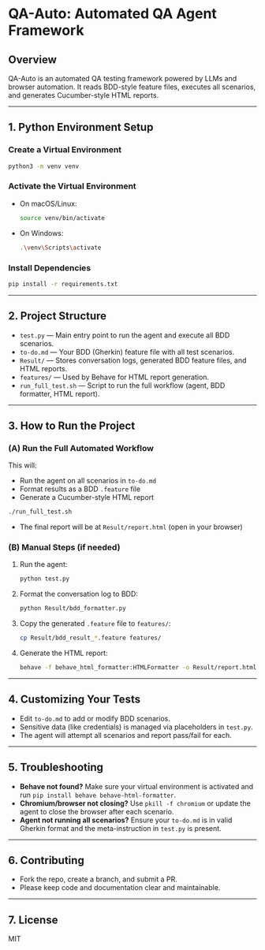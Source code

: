 # QA-Auto: Automated QA Agent Framework

## Overview
QA-Auto is an automated QA testing framework powered by LLMs and browser automation. It reads BDD-style feature files, executes all scenarios, and generates Cucumber-style HTML reports.

---

## 1. Python Environment Setup

### Create a Virtual Environment
```bash
python3 -m venv venv
```

### Activate the Virtual Environment
- On macOS/Linux:
  ```bash
  source venv/bin/activate
  ```
- On Windows:
  ```bash
  .\venv\Scripts\activate
  ```

### Install Dependencies
```bash
pip install -r requirements.txt
```

---

## 2. Project Structure
- `test.py` — Main entry point to run the agent and execute all BDD scenarios.
- `to-do.md` — Your BDD (Gherkin) feature file with all test scenarios.
- `Result/` — Stores conversation logs, generated BDD feature files, and HTML reports.
- `features/` — Used by Behave for HTML report generation.
- `run_full_test.sh` — Script to run the full workflow (agent, BDD formatter, HTML report).

---

## 3. How to Run the Project

### (A) Run the Full Automated Workflow
This will:
- Run the agent on all scenarios in `to-do.md`
- Format results as a BDD `.feature` file
- Generate a Cucumber-style HTML report

```bash
./run_full_test.sh
```
- The final report will be at `Result/report.html` (open in your browser)

### (B) Manual Steps (if needed)
1. Run the agent:
   ```bash
   python test.py
   ```
2. Format the conversation log to BDD:
   ```bash
   python Result/bdd_formatter.py
   ```
3. Copy the generated `.feature` file to `features/`:
   ```bash
   cp Result/bdd_result_*.feature features/
   ```
4. Generate the HTML report:
   ```bash
   behave -f behave_html_formatter:HTMLFormatter -o Result/report.html
   ```

---

## 4. Customizing Your Tests
- Edit `to-do.md` to add or modify BDD scenarios.
- Sensitive data (like credentials) is managed via placeholders in `test.py`.
- The agent will attempt all scenarios and report pass/fail for each.

---

## 5. Troubleshooting
- **Behave not found?** Make sure your virtual environment is activated and run `pip install behave behave-html-formatter`.
- **Chromium/browser not closing?** Use `pkill -f chromium` or update the agent to close the browser after each scenario.
- **Agent not running all scenarios?** Ensure your `to-do.md` is in valid Gherkin format and the meta-instruction in `test.py` is present.

---

## 6. Contributing
- Fork the repo, create a branch, and submit a PR.
- Please keep code and documentation clear and maintainable.

---

## 7. License
MIT 